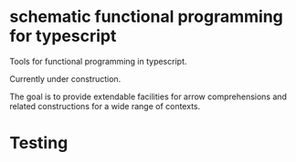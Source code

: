 # schematic functional programming for typescript

Tools for functional programming in typescript.

Currently under construction.

The goal is to provide extendable facilities for arrow comprehensions and related constructions for a wide range of contexts.


# Testing
